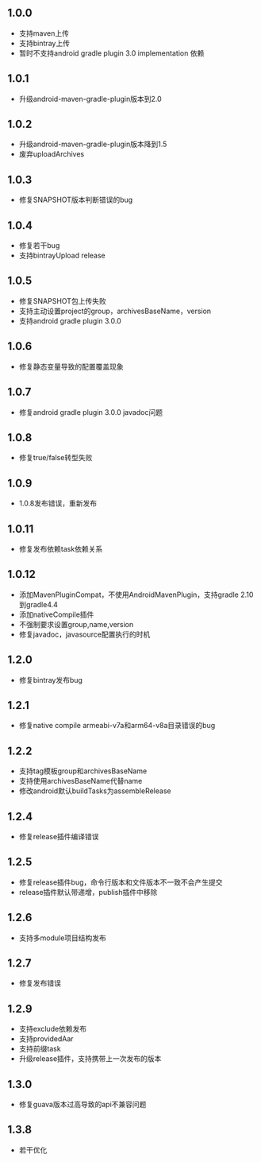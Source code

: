 1.0.0
---------------
 
  - 支持maven上传
  - 支持bintray上传
  - 暂时不支持android gradle plugin 3.0 implementation 依赖
  
1.0.1
---------------
 
  - 升级android-maven-gradle-plugin版本到2.0

1.0.2
---------------
 
  - 升级android-maven-gradle-plugin版本降到1.5
  - 废弃uploadArchives
  
1.0.3
---------------
 
  - 修复SNAPSHOT版本判断错误的bug
  
1.0.4
---------------
 
  - 修复若干bug
  - 支持bintrayUpload release
 
1.0.5
---------------
 
  - 修复SNAPSHOT包上传失败
  - 支持主动设置project的group，archivesBaseName，version
  - 支持android gradle plugin 3.0.0
  
1.0.6
---------------
 
  - 修复静态变量导致的配置覆盖现象
  
1.0.7
---------------
 
  - 修复android gradle plugin 3.0.0 javadoc问题
  
1.0.8
---------------
 
  - 修复true/false转型失败
  
1.0.9
---------------
 
  - 1.0.8发布错误，重新发布
  
1.0.11
---------------
 
  - 修复发布依赖task依赖关系
  
1.0.12
---------------
 
  - 添加MavenPluginCompat，不使用AndroidMavenPlugin，支持gradle 2.10到gradle4.4
  - 添加nativeCompile插件
  - 不强制要求设置group,name,version
  - 修复javadoc，javasource配置执行的时机
  
1.2.0
---------------
 
  - 修复bintray发布bug

  
1.2.1
---------------
 
  - 修复native compile armeabi-v7a和arm64-v8a目录错误的bug
  
  
1.2.2
---------------
 
  - 支持tag模板group和archivesBaseName
  - 支持使用archivesBaseName代替name
  - 修改android默认buildTasks为assembleRelease
  
  
1.2.4
---------------
  - 修复release插件编译错误
  
  
1.2.5
---------------
  - 修复release插件bug，命令行版本和文件版本不一致不会产生提交
  - release插件默认带递增，publish插件中移除
  
1.2.6
---------------
  - 支持多module项目结构发布

  
1.2.7
---------------
  - 修复发布错误
  
1.2.9
---------------
  - 支持exclude依赖发布
  - 支持providedAar
  - 支持前缀task
  - 升级release插件，支持携带上一次发布的版本
  
1.3.0
---------------
  - 修复guava版本过高导致的api不兼容问题

1.3.8
---------------
  - 若干优化